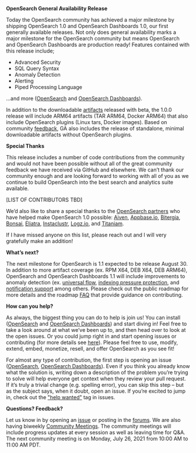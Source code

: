 **OpenSearch General Availability Release**

Today the OpenSearch community has achieved a major milestone by shipping OpenSearch 1.0 and OpenSearch Dashboards 1.0, our first generally available releases. Not only does general availability marks a major milestone for the OpenSearch community but means OpenSearch and OpenSearch Dashboards are production ready! Features contained with this release include;

* Advanced Security
* SQL Query Syntax
* Anomaly Detection
* Alerting
* Piped Processing Language

…and more ([OpenSearch](https://github.com/opensearch-project/OpenSearch) and [OpenSearch Dashboards](https://github.com/opensearch-project/OpenSearch-Dashboards)).

In addition to the downloadable [artifacts](https://opensearch.org/downloads.html) released with beta, the 1.0.0 release will include ARM64 artifacts (TAR ARM64, Docker ARM64) that also include OpenSearch plugins (Linux tars, Docker images). Based on community [feedback](https://github.com/opensearch-project/opensearch-build/issues/31), GA also includes the release of standalone, minimal downloadable artifacts without OpenSearch plugins. 

**Special Thanks**

This release includes a number of code contributions from the community and would not have been possible without all of the great community feedback we have received via GitHub and elsewhere. We can’t thank our community enough and are looking forward to working with all of you as we continue to build OpenSearch into the best search and analytics suite available. 

[LIST OF CONTRIBUTORS TBD]

We’d also like to share a special thanks to the [OpenSearch partners](https://opensearch.org/partners/) who have helped make OpenSearch 1.0 possible: [Aiven](https://aiven.io/), [Appbase.io](http://appbase.io/), [Bitergia](https://bitergia.com/), [Bonsai](https://bonsai.io/), [Eliatra](https://eliatra.com/), [Instaclustr](https://www.instaclustr.com/), [Logz.io](https://logz.io/), and [Titaniam](https://www.titaniamlabs.com/).

If I have missed anyone on this list, please reach out and I will very gratefully make an addition!

**What’s next?**

The next milestone for OpenSearch is 1.1 expected to be release August 30. In addition to more artifact coverage (ex. RPM X64, DEB X64, DEB ARM64), OpenSearch and OpenSearch Dashboards 1.1 will include improvements to anomaly detection (ex. [universal flow](https://github.com/opendistro-for-elasticsearch/anomaly-detection/issues/380), [indexing pressure protection](https://github.com/opensearch-project/OpenSearch/issues/478), and [notification support](https://github.com/opensearch-project/notifications/issues/181) among others. Please check out the public roadmap for more details and the roadmap [FAQ](https://opensearch.org/faq/#q1.19) that provide guidance on contributing. 

**How can you help?**

As always, the biggest thing you can do to help is join us! You can install ([OpenSearch](https://github.com/opensearch-project/OpenSearch/blob/main/DEVELOPER_GUIDE.md) and [OpenSearch Dashboards](https://github.com/opensearch-project/OpenSearch-Dashboards/blob/main/DEVELOPER_GUIDE.md)) and start diving in! Feel free to take a look around at what we’ve been up to, and then head over to look at the open issues. Or you could jump right in and start opening issues or contributing (for more details see [here](https://github.com/opensearch-project/OpenSearch/blob/main/CONTRIBUTING.md)). Please feel free to use, modify, extend, embed, monetize, resell, and offer OpenSearch as you see fit! 

For almost any type of contribution, the first step is opening an issue ([OpenSearch](https://github.com/opensearch-project/OpenSearch/issues), [OpenSearch Dashboards](https://github.com/opensearch-project/OpenSearch-Dashboards/issues)). Even if you think you already know what the solution is, writing down a description of the problem you’re trying to solve will help everyone get context when they review your pull request. If it’s truly a trivial change (e.g. spelling error), you can skip this step – but as the subject says, when it doubt, open an issue. If you’re excited to jump in, check out the ["help wanted"](https://github.com/opensearch-project/OpenSearch/issues?q=is%3Aissue+is%3Aopen+label%3A%22help+wanted%22) tag in issues. 

**Questions? Feedback?**

Let us know in by opening an [issue](https://github.com/opensearch-project/OpenSearch/issues) or posting in the [forums](https://discuss.opendistrocommunity.dev/). We are also having biweekly [Community Meetings](https://www.meetup.com/Open-Distro-for-Elasticsearch-Meetup-Group/). The community meetings will include progress updates at every session as well as leaving time for Q&A. The next community meeting is on Monday, July 26, 2021 from 10:00 AM to 11:00 AM PDT.
